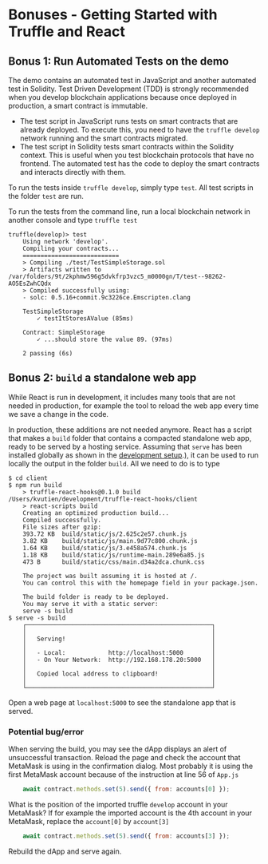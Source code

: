 # Bonuses - Getting Started with Truffle and React

## Bonus 1: Run Automated Tests on the demo
The demo contains an automated test in JavaScript and another automated test in Solidity. Test Driven Development (TDD) is strongly recommended when you develop blockchain applications because once deployed in production, a smart contract is immutable.
* The test script in JavaScript runs tests on smart contracts that are already deployed. To execute this, you need to have the `truffle develop` network running and the smart contracts migrated.
* The test script in Solidity tests smart contracts within the Solidity context. This is useful when you test blockchain protocols that have no frontend. The automated test has the code to deploy the smart contracts and interacts directly with them.

To run the tests inside `truffle develop`, simply type `test`. All test scripts in the folder `test` are run.

To run the tests from the command line, run a local blockchain network in another console and type `truffle test`
```shell
truffle(develop)> test
    Using network 'develop'.
    Compiling your contracts...
    ===========================
    > Compiling ./test/TestSimpleStorage.sol
    > Artifacts written to /var/folders/9t/2kphmw596g5dvkfrp3vzc5_m0000gn/T/test--98262-AO5EsZwhCQdx
    > Compiled successfully using:
    - solc: 0.5.16+commit.9c3226ce.Emscripten.clang

    TestSimpleStorage
        ✓ testItStoresAValue (85ms)

    Contract: SimpleStorage
        ✓ ...should store the value 89. (97ms)

    2 passing (6s)
```
## Bonus 2: `build` a standalone web app
While React is run in development, it includes many tools that are not needed in production, for example the tool to reload the web app every time we save a change in the code.

In production, these additions are not needed anymore. React has a script that makes a `build` folder that contains a compacted standalone web app, ready to be served by a hosting service. Assuming that `serve` has been installed globally as shown in the [development setup](./README-2.md#install-serve).), it can be used to run locally the output in the folder `build`. All we need to do is to type
``` shell
$ cd client
$ npm run build
    > truffle-react-hooks@0.1.0 build /Users/kvutien/development/truffle-react-hooks/client
    > react-scripts build
    Creating an optimized production build...
    Compiled successfully.
    File sizes after gzip:
    393.72 KB  build/static/js/2.625c2e57.chunk.js
    3.82 KB    build/static/js/main.9d77c800.chunk.js
    1.64 KB    build/static/js/3.e458a574.chunk.js
    1.18 KB    build/static/js/runtime-main.289e6a85.js
    473 B      build/static/css/main.d34a2dca.chunk.css

    The project was built assuming it is hosted at /.
    You can control this with the homepage field in your package.json.

    The build folder is ready to be deployed.
    You may serve it with a static server:
    serve -s build
$ serve -s build
    ┌────────────────────────────────────────────────────┐
    │                                                    │
    │   Serving!                                         │
    │                                                    │
    │   - Local:            http://localhost:5000        │
    │   - On Your Network:  http://192.168.178.20:5000   │
    │                                                    │
    │   Copied local address to clipboard!               │
    │                                                    │
    └────────────────────────────────────────────────────┘
```
Open a web page at `localhost:5000` to see the standalone app that is served.
### Potential bug/error
When serving the build, you may see the dApp displays an alert of unsuccessful transaction. Reload the page and check the account that MetaMask is using in the confirmation dialog. Most probably it is using the first MetaMask account because of the instruction at line 56 of `App.js`
```javascript
    await contract.methods.set(5).send({ from: accounts[0] });
```
What is the position of the imported truffle `develop` account in your MetaMask?
If for example the imported account is the 4th account in your MetaMask, replace the `account[0]` by `account[3]`
```javascript
    await contract.methods.set(5).send({ from: accounts[3] });
```
Rebuild the dApp and serve again.

